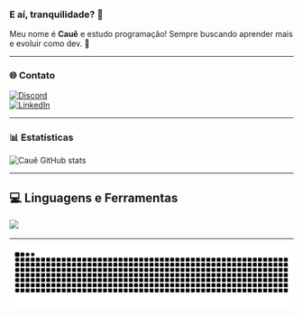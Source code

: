 ### E aí, tranquilidade? 👋  
Meu nome é **Cauê** e estudo programação! Sempre buscando aprender mais e evoluir como dev. 🚀

---

### 🌐 Contato
[![Discord](https://img.shields.io/badge/Discord-7289DA?style=for-the-badge&logo=discord&logoColor=white)](https://discord.com/users/tufao)  
[![LinkedIn](https://img.shields.io/badge/LinkedIn-0077B5?style=for-the-badge&logo=linkedin&logoColor=white)](https://www.linkedin.com/in/caue-felix-urbini/)

---

### 📊 Estatísticas
![Cauê GitHub stats](https://github-readme-stats.vercel.app/api?username=CaueUrbini&show_icons=true&theme=onedark)

---

## 💻 Linguagens e Ferramentas
<div align="left">
  <img src="https://skillicons.dev/icons?i=python,java,php,javascript,html,css,mysql,git,vscode,linux,docker,aws,azure,shel,kubernetes." width="800"/>
</div>

---

<div>
  <img src="https://raw.githubusercontent.com/CaueUrbini/CaueUrbini/output/snake.svg" alt="Snake animation" />
</div>
